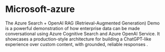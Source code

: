 # Microsoft-azure
The Azure Search + OpenAI RAG (Retrieval-Augmented Generation) Demo is a powerful demonstration of how enterprise data can be made conversational using Azure Cognitive Search and Azure OpenAI Service. It showcases a production-style architecture for building a ChatGPT-like experience over custom content, with grounded, reliable responses .
